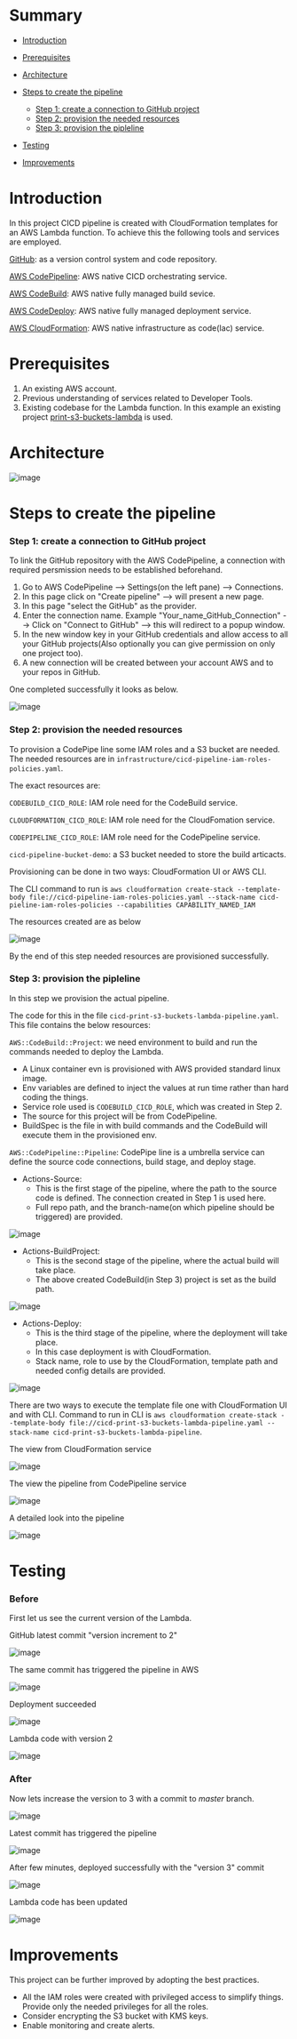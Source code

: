 # Summary

* [Introduction](https://github.com/Kirity/cicd-pieline-as-code-demo/blob/master/README.md#introduction)

* [Prerequisites](https://github.com/Kirity/cicd-pieline-as-code-demo#prerequisites)

* [Architecture](https://github.com/Kirity/cicd-pieline-as-code-demo#architecture)

* [Steps to create the pipeline](https://github.com/Kirity/cicd-pieline-as-code-demo#steps-to-create-the-pipeline)
  - [Step 1: create a connection to GitHub project](https://github.com/Kirity/cicd-pieline-as-code-demo#step-1-create-a-connection-to-github-project)
  - [Step 2: provision the needed resources](https://github.com/Kirity/cicd-pieline-as-code-demo#step-2-provision-the-needed-resources)
  - [Step 3: provision the pipleline](https://github.com/Kirity/cicd-pieline-as-code-demo#step-3-provision-the-pipleline)

* [Testing](https://github.com/Kirity/cicd-pieline-as-code-demo/blob/master/README.md#testing)  

* [Improvements](https://github.com/Kirity/cicd-pieline-as-code-demo/blob/master/README.md#improvements)  

# Introduction
In this project CICD pipeline is created with CloudFormation templates for an AWS Lambda function.
To achieve this the following tools and services are employed.

[GitHub](https://github.com/): as a version control system and code repository.

[AWS CodePipeline](https://aws.amazon.com/codepipeline/): AWS native CICD orchestrating service.

[AWS CodeBuild](https://aws.amazon.com/codebuild/): AWS native fully managed build sevice.

[AWS CodeDeploy](https://aws.amazon.com/codedeploy/): AWS native fully managed deployment service.

[AWS CloudFormation](https://aws.amazon.com/cloudformation/): AWS native infrastructure as code(Iac) service.

# Prerequisites
1. An existing AWS account.
2. Previous understanding of services related to Developer Tools.
3. Existing codebase for the Lambda function. In this example an existing project [print-s3-buckets-lambda](https://github.com/Kirity/print-s3-buckets-lambda) is used.

# Architecture

![image](https://user-images.githubusercontent.com/15073157/193453262-076b0780-af3d-426e-8411-b3384f0b7546.png)


# Steps to create the pipeline
### Step 1: create a connection to GitHub project

To link the GitHub repository with the AWS CodePipeline, a connection with required persmission needs to be established beforehand.
1. Go to AWS CodePipeline --> Settings(on the left pane) --> Connections.
2. In this page click on "Create pipeline" --> will present a new page.
3. In this page "select the GitHub" as the provider.
4. Enter the connection name. Example "Your_name_GitHub_Connection" --> Click on "Connect to GitHub" --> this will redirect to a popup window.
6. In the new window key in your GitHub credentials and allow access to all your GitHub projects(Also optionally you can give permission on only one project too).
7. A new connection will be created between your account AWS and to your repos in GitHub.

One completed successfully it looks as below.

 ![image](https://user-images.githubusercontent.com/15073157/193419783-be140835-2a3b-45cf-acc5-11935cb9f59b.png)

### Step 2: provision the needed resources
To provision a CodePipe line some IAM roles and a S3 bucket are needed. 
The needed resources are in ```infrastructure/cicd-pipeline-iam-roles-policies.yaml```.

The exact resources are:

```CODEBUILD_CICD_ROLE```:  IAM role need for the CodeBuild service.

```CLOUDFORMATION_CICD_ROLE```: IAM role need for the CloudFomation service.

```CODEPIPELINE_CICD_ROLE```: IAM role need for the CodePipeline service.

```cicd-pipeline-bucket-demo```: a S3 bucket needed to store the build articacts.

Provisioning can be done in two ways: CloudFormation UI or AWS CLI.

The CLI command to run is 
```aws cloudformation create-stack --template-body file://cicd-pipeline-iam-roles-policies.yaml --stack-name cicd-pieline-iam-roles-policies --capabilities CAPABILITY_NAMED_IAM```

The resources created are as below

![image](https://user-images.githubusercontent.com/15073157/193423493-224cf9a8-26ca-4e99-b6c8-208744b6d99e.png)

By the end of this step needed resources are provisioned successfully.

### Step 3: provision the pipleline 

In this step we provision the actual pipeline.

The code for this in the file ```cicd-print-s3-buckets-lambda-pipeline.yaml```. This file contains the below resources:

```AWS::CodeBuild::Project```: we need environment to build and run the commands needed to deploy the Lambda. 
- A Linux container evn is provisioned with AWS provided standard linux image.
- Env variables are defined to inject the values at run time rather than hard coding the things.
- Service role used is ```CODEBUILD_CICD_ROLE```, which was created in Step 2.
- The source for this project will be from CodePipeline.
- BuildSpec is the file in with build commands and the CodeBuild will execute them in the provisioned env.

```AWS::CodePipeline::Pipeline```: CodePipe line is a umbrella service can define the source code connections, 
build stage, and deploy stage.
- Actions-Source: 
  - This is the first stage of the pipeline, where the path to the source code is defined. The connection created in Step 1 is used here.
  - Full repo path, and the branch-name(on which pipeline should be triggered) are provided.

![image](https://user-images.githubusercontent.com/15073157/193424548-57f83432-5ecb-4d50-aadf-0e1b7c4bd661.png)

- Actions-BuildProject: 
  - This is the second stage of the pipeline, where the actual build will take place.
  - The above created CodeBuild(in Step 3) project is set as the build path.

![image](https://user-images.githubusercontent.com/15073157/193424566-7de26187-31da-4d6f-a660-f2e2959a3ac6.png)

- Actions-Deploy:   
  - This is the third stage of the pipeline, where the deployment will take place.
  - In this case deployment is with CloudFormation.
  - Stack name, role to use by the CloudFormation, template path and needed config details are provided.

![image](https://user-images.githubusercontent.com/15073157/193424576-f2cb2e36-5690-468e-86e8-d5f765143e81.png)

There are two ways to execute the template file one with CloudFormation UI and with CLI. 
Command to run in CLI is ```aws cloudformation create-stack --template-body file://cicd-print-s3-buckets-lambda-pipeline.yaml --stack-name cicd-print-s3-buckets-lambda-pipeline```.

The view from CloudFormation service

![image](https://user-images.githubusercontent.com/15073157/193424726-3a316c5f-aa2e-4d61-9868-2cd34addb174.png)


The view the pipeline from CodePipeline service

![image](https://user-images.githubusercontent.com/15073157/193424658-50332c58-e05a-40a0-a6d9-305da3785c7b.png)


A detailed look into the pipeline

![image](https://user-images.githubusercontent.com/15073157/193424671-2a95f33e-feea-407c-b222-3b6b96ed19de.png)


# Testing

### Before

First let us see the current version of the Lambda.

GitHub latest commit "version increment to 2"

![image](https://user-images.githubusercontent.com/15073157/193451825-40a9fd30-b2ff-4891-8aac-339ae5ab6131.png)

The same commit has triggered the pipeline in AWS

![image](https://user-images.githubusercontent.com/15073157/193451877-ea3204a3-1f15-4425-b9bc-39160a5f6150.png)

Deployment succeeded

![image](https://user-images.githubusercontent.com/15073157/193451925-d8cb1079-d8a7-4763-8e49-eb20e4f16388.png)

Lambda code with version 2

![image](https://user-images.githubusercontent.com/15073157/193451947-93a18efb-ed72-428b-8f0e-bdeb8257c243.png)

### After

Now lets increase the version to 3 with a commit to _master_ branch.

![image](https://user-images.githubusercontent.com/15073157/193452066-14903c97-9774-48ce-ae75-1a28b12778eb.png)

Latest commit has triggered the pipeline

![image](https://user-images.githubusercontent.com/15073157/193452101-6c631731-4c6f-47f4-ab6f-70ac8ca108eb.png)

After few minutes, deployed successfully with the "version 3" commit

![image](https://user-images.githubusercontent.com/15073157/193452290-077f2f5d-6da0-4945-8112-dafdbe81feaf.png)


Lambda code has been updated 

![image](https://user-images.githubusercontent.com/15073157/193452314-7217e5fc-8683-4db7-bf42-e90165742ddc.png)


# Improvements

This project can be further improved by adopting the best practices.
- All the IAM roles were created with privileged access to simplify things. Provide only the needed privileges for all the roles.
- Consider encrypting the S3 bucket with KMS keys.
- Enable monitoring and create alerts.














